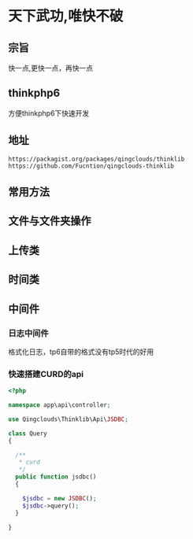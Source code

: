 # 天下武功,唯快不破
## 宗旨
快一点,更快一点，再快一点
## thinkphp6
方便thinkphp6下快速开发

## 地址
```
https://packagist.org/packages/qingclouds/thinklib
https://github.com/Fucntion/qingclouds-thinklib
```

## 常用方法

## 文件与文件夹操作

## 上传类

## 时间类

## 中间件
### 日志中间件
格式化日志，tp6自带的格式没有tp5时代的好用

### 快速搭建CURD的api
```php
<?php

namespace app\api\controller;

use Qingclouds\Thinklib\Api\JSDBC;

class Query
{

  /**
   * curd
   */
  public function jsdbc()
  {

    $jsdbc = new JSDBC();
    $jsdbc->query();
  }

}

